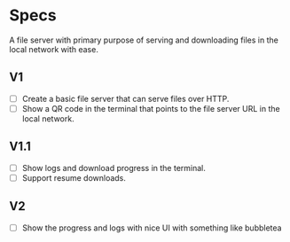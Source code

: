 # Specs
A file server with primary purpose of serving and downloading files in the local network with ease.

## V1
- [ ] Create a basic file server that can serve files over HTTP.
- [ ] Show a QR code in the terminal that points to the file server URL in the local network.

## V1.1
- [ ] Show logs and download progress in the terminal.
- [ ] Support resume downloads.

## V2
- [ ] Show the progress and logs with nice UI with something like bubbletea